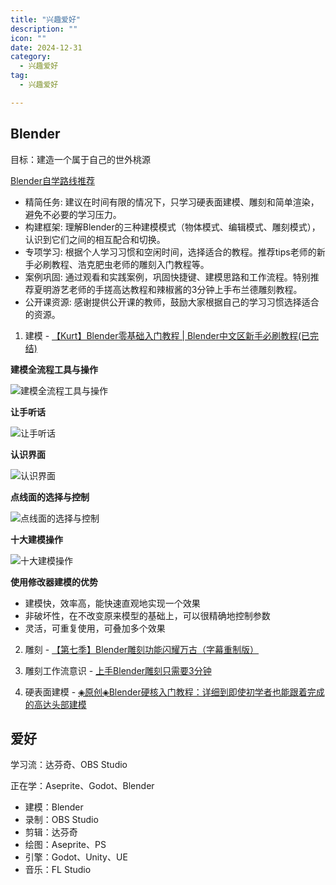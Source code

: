 ```yaml
---
title: "兴趣爱好"
description: ""
icon: ""
date: 2024-12-31
category:
  - 兴趣爱好
tag:
  - 兴趣爱好

---
```


## Blender

目标：建造一个属于自己的世外桃源

[Blender自学路线推荐](https://www.bilibili.com/video/BV1ys421T73p/?spm_id_from=333.337.search-card.all.click&vd_source=834d9d69a86c55d6acbaf9e5dbe37bb2)

- 精简任务: 建议在时间有限的情况下，只学习硬表面建模、雕刻和简单渲染，避免不必要的学习压力。
- 构建框架: 理解Blender的三种建模模式（物体模式、编辑模式、雕刻模式），认识到它们之间的相互配合和切换。
- 专项学习: 根据个人学习习惯和空闲时间，选择适合的教程。推荐tips老师的新手必刷教程、浩克肥虫老师的雕刻入门教程等。
- 案例巩固: 通过观看和实践案例，巩固快捷键、建模思路和工作流程。特别推荐夏明游艺老师的手搓高达教程和辣椒酱的3分钟上手布兰德雕刻教程。
- 公开课资源: 感谢提供公开课的教师，鼓励大家根据自己的学习习惯选择适合的资源。

1. 建模 - [【Kurt】Blender零基础入门教程 | Blender中文区新手必刷教程(已完结)](https://www.bilibili.com/video/BV14u41147YH?spm_id_from=333.788.videopod.episodes&vd_source=834d9d69a86c55d6acbaf9e5dbe37bb2&p=3)

**建模全流程工具与操作**

![建模全流程工具与操作](https://drawingbed-686.pages.dev/myblog/202501042142731.png)

**让手听话**

![让手听话](https://drawingbed-686.pages.dev/myblog/202501010024999.png)

**认识界面**

![认识界面](https://drawingbed-686.pages.dev/myblog/202501010106645.png)

**点线面的选择与控制**

![点线面的选择与控制](https://drawingbed-686.pages.dev/myblog/202501041138619.png)

**十大建模操作**

![十大建模操作](https://drawingbed-686.pages.dev/myblog/202501041210243.png)

**使用修改器建模的优势**
- 建模快，效率高，能快速直观地实现一个效果
- 非破坏性，在不改变原来模型的基础上，可以很精确地控制参数
- 灵活，可重复使用，可叠加多个效果

2. 雕刻 - [【第七季】Blender雕刻功能闪耀万古（字幕重制版）](https://www.bilibili.com/video/BV1dc411f79E?spm_id_from=333.788.recommend_more_video.0&vd_source=834d9d69a86c55d6acbaf9e5dbe37bb2)

3. 雕刻工作流意识 - [上手Blender雕刻只需要3分钟](https://www.bilibili.com/video/BV1JL4y1A75k/?spm_id_from=333.337.search-card.all.click&vd_source=834d9d69a86c55d6acbaf9e5dbe37bb2)

4. 硬表面建模 - [◈原创◈Blender硬核入门教程：详细到即使初学者也能跟着完成的高达头部建模](https://www.bilibili.com/video/BV1uD4y1F7YV/?spm_id_from=333.337.search-card.all.click&vd_source=834d9d69a86c55d6acbaf9e5dbe37bb2)

## 爱好

学习流：达芬奇、OBS Studio

正在学：Aseprite、Godot、Blender

- 建模：Blender
- 录制：OBS Studio
- 剪辑：达芬奇
- 绘图：Aseprite、PS
- 引擎：Godot、Unity、UE
- 音乐：FL Studio
